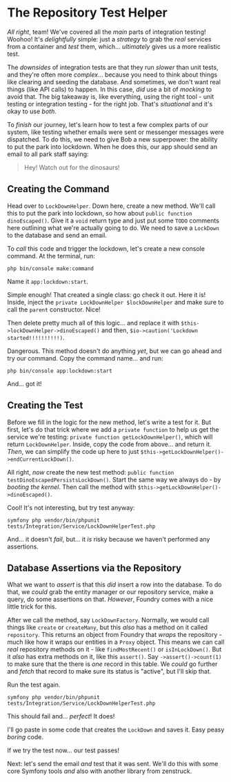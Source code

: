 # The Repository Test Helper

*All right*, team! We've covered all the *main* parts of integration testing!
Woohoo! It's *delightfully* simple: just a *strategy* to grab the *real* services
from a container and *test* them, which... *ultimately* gives us a more realistic
test.

The *downsides* of integration tests are that they run *slower* than unit tests,
and they're often more *complex*... because you need to think about things like
clearing and seeding the database. And sometimes, we don't want real things (like
API calls) to happen. In this case, *did* use a bit of *mocking* to avoid that.
The big takeaway is, like everything, using the right tool - unit testing or
integration testing - for the right job. That's *situational* and it's okay to use
*both*.

To *finish* our journey, let's learn how to test a few complex parts of our system,
like testing whether emails were sent or messenger messages were dispatched. To do
this, we need to give Bob a new superpower: the ability to put the park into lockdown.
When he does this, our app should send an email to all park staff saying:

> Hey! Watch out for the dinosaurs!

## Creating the Command

Head over to `LockDownHelper`. Down here, create a new method. We'll call this to
put the park into lockdown, so how about `public function dinoEscaped()`. Give it
a `void` return type and just put some `TODO` comments here outlining what we're
actually going to do. We need to save a `LockDown` to the database and send an email.

To *call* this code and trigger the lockdown, let's create a new console command.
At the terminal, run:

```terminal
php bin/console make:command
```

Name it `app:lockdown:start`.

Simple enough! That created a single class: go check it out. Here it is! Inside,
inject the `private LockDownHelper $lockDownHelper` and make sure to call the `parent`
constructor. Nice!

Then delete pretty much all of this logic... and replace it with
`$this->lockDownHelper->dinoEscaped()` and then,
`$io->caution('Lockdown started!!!!!!!!!!)`.

Dangerous. This method doesn't do anything *yet*, but we can go ahead and try our
command. Copy the command name... and run:

```terminal
php bin/console app:lockdown:start
```

And... got it!

## Creating the Test

Before we fill in the logic for the new method, let's write a test for it. But first,
let's do that trick where we add a `private function` to help us get the service
we're testing: `private function getLockDownHelper()`, which will return
`LockDownHelper`. Inside, copy the code from above... and return it. *Then*, we can
simplify the code up here to just `$this->getLockDownHelper()->endCurrentLockDown()`.

All right, *now* create the new test method:
`public function testDinoEscapedPersistsLockDown()`. Start the same way we always
do - by *booting the kernel*. Then call the method with
`$this->getLockDownHelper()->dinoEscaped()`.

Cool! It's not interesting, but try test anyway:

```terminal
symfony php vendor/bin/phpunit tests/Integration/Service/LockDownHelperTest.php
```

And... it doesn't *fail*, but... it *is* risky because we haven't performed any
assertions.

## Database Assertions via the Repository

What we want to *assert* is that this *did* insert a row into the database. To
do that, we *could* grab the entity manager or our repository service, make a query,
do some assertions on that. *However*, Foundry comes with a nice little trick for
this.

After we call the method, say `LockDownFactory`. Normally, we would call things like
`create` or `createMany`, but this *also* has a method on it called `repository`.
This returns an object from Foundry that *wraps* the repository - much like how
it wraps our entities in a `Proxy` object. This means we can call *real* repository
methods on it - like `findMostRecent()` or `isInLockDown()`. But it *also* has
extra methods on it, like this `assert()`. Say `->assert()->count(1)` to make sure
that the there is *one* record in this table. We *could* go further and *fetch* that
record to make sure its status is "active", but I'll skip that.

Run the test again.

```terminal-silent
symfony php vendor/bin/phpunit tests/Integration/Service/LockDownHelperTest.php
```

This should fail and... *perfect*! It does!

I'll go paste in some code that creates the `LockDown` and saves it. Easy peasy
*boring* code.

If we try the test now... our test passes!

Next: let's send the email *and* test that it was sent. We'll do this with some
core Symfony tools *and* also with another library from zenstruck.
